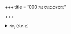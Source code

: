 +++
title = "000 ಸೂ ರಾಯದಳವನು"

+++

<details><summary>ಗದ್ಯ (ಕ.ಗ.ಪ) </summary>

ಸೂಚನೆ : ದೇವೇಂದ್ರನ ಆಜ್ಞೆಯಂತೆ ಚಿತ್ರಸೇನನು ಕೌರವನ ಸೇನೆಯನ್ನು ಸೋಲಿಸಿ, ಸಹೋದರರ ಸಹಿತ ಕೌರವನನ್ನು ಎತ್ತಿಕೊಂಡು ಆಕಾಶಕ್ಕೆ ಹೋದನು.
</details>
